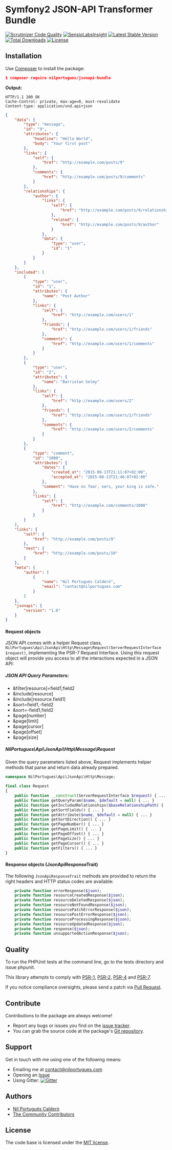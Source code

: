 Symfony2 JSON-API Transformer Bundle
=========================================

[![Scrutinizer Code Quality](https://scrutinizer-ci.com/g/nilportugues/jsonapi-bundle/badges/quality-score.png?b=master)](https://scrutinizer-ci.com/g/nilportugues/jsonapi-bundle/?branch=master)
[![SensioLabsInsight](https://insight.sensiolabs.com/projects/3269f12e-a707-462a-bef5-22e5ed522e8e/mini.png)](https://insight.sensiolabs.com/projects/3269f12e-a707-462a-bef5-22e5ed522e8e) 
[![Latest Stable Version](https://poser.pugx.org/nilportugues/jsonapi-bundle/v/stable)](https://packagist.org/packages/nilportugues/jsonapi-bundle)
[![Total Downloads](https://poser.pugx.org/nilportugues/jsonapi-bundle/downloads)](https://packagist.org/packages/nilportugues/jsonapi-bundle) 
[![License](https://poser.pugx.org/nilportugues/jsonapi-bundle/license)](https://packagist.org/packages/nilportugues/jsonapi-bundle) 


## Installation

Use [Composer](https://getcomposer.org) to install the package:

```json
$ composer require nilportugues/jsonapi-bundle
```


**Output:**

```
HTTP/1.1 200 OK
Cache-Control: private, max-age=0, must-revalidate
Content-type: application/vnd.api+json
```

```json
{
    "data": {
        "type": "message",
        "id": "9",
        "attributes": {
            "headline": "Hello World",
            "body": "Your first post"
        },
        "links": {
            "self": {
                "href": "http://example.com/posts/9"
            },
            "comments": {
                "href": "http://example.com/posts/9/comments"
            }
        },
        "relationships": {
            "author": {
                "links": {
                    "self": {
                        "href": "http://example.com/posts/9/relationships/author"
                    },
                    "related": {
                        "href": "http://example.com/posts/9/author"
                    }
                },
                "data": {
                    "type": "user",
                    "id": "1"
                }
            }
        }
    },
    "included": [
        {
            "type": "user",
            "id": "1",
            "attributes": {
                "name": "Post Author"
            },
            "links": {
                "self": {
                    "href": "http://example.com/users/1"
                },
                "friends": {
                    "href": "http://example.com/users/1/friends"
                },
                "comments": {
                    "href": "http://example.com/users/1/comments"
                }
            }
        },
        {
            "type": "user",
            "id": "2",
            "attributes": {
                "name": "Barristan Selmy"
            },
            "links": {
                "self": {
                    "href": "http://example.com/users/2"
                },
                "friends": {
                    "href": "http://example.com/users/2/friends"
                },
                "comments": {
                    "href": "http://example.com/users/2/comments"
                }
            }
        },
        {
            "type": "comment",
            "id": "1000",
            "attributes": {
                "dates": {
                    "created_at": "2015-08-13T21:11:07+02:00",
                    "accepted_at": "2015-08-13T21:46:07+02:00"
                },
                "comment": "Have no fear, sers, your king is safe."
            },
            "links": {
                "self": {
                    "href": "http://example.com/comments/1000"
                }
            }
        }
    ],
    "links": {
        "self": {
            "href": "http://example.com/posts/9"
        },
        "next": {
            "href": "http://example.com/posts/10"
        }
    },
    "meta": {
        "author": [
            {
                "name": "Nil Portugués Calderó",
                "email": "contact@nilportugues.com"
            }
        ]
    },
    "jsonapi": {
        "version": "1.0"
    }
}
```

#### Request objects

JSON API comes with a helper Request class, `NilPortugues\Api\JsonApi\Http\Message\Request(ServerRequestInterface $request)`, implementing the PSR-7 Request Interface. Using this request object will provide you access to all the interactions expected in a JSON API:

##### JSON API Query Parameters:

- &filter[resource]=field1,field2
- &include[resource]
- &include[resource.field1]
- &sort=field1,-field2
- &sort=-field1,field2
- &page[number]
- &page[limit]
- &page[cursor]
- &page[offset]
- &page[size]


##### NilPortugues\Api\JsonApi\Http\Message\Request

Given the query parameters listed above, Request implements helper methods that parse and return data already prepared.

```php
namespace NilPortugues\Api\JsonApi\Http\Message;

final class Request
{
    public function __construct(ServerRequestInterface $request) { ... }
    public function getQueryParam($name, $default = null) { ... }
    public function getIncludedRelationships($baseRelationshipPath) { ... }
    public function getSortFields() { ... }
    public function getAttribute($name, $default = null) { ... }
    public function getSortDirection() { ... }
    public function getPageNumber() { ... }
    public function getPageLimit() { ... }
    public function getPageOffset() { ... }
    public function getPageSize() { ... }
    public function getPageCursor() { ... }
    public function getFilters() { ... }
}
```

#### Response objects (JsonApiResponseTrait)

The following `JsonApiResponseTrait` methods are provided to return the right headers and HTTP status codes are available:

```php
    private function errorResponse($json);
    private function resourceCreatedResponse($json);
    private function resourceDeletedResponse($json);
    private function resourceNotFoundResponse($json);
    private function resourcePatchErrorResponse($json);
    private function resourcePostErrorResponse($json);
    private function resourceProcessingResponse($json);
    private function resourceUpdatedResponse($json);
    private function response($json);
    private function unsupportedActionResponse($json);
```    


## Quality

To run the PHPUnit tests at the command line, go to the tests directory and issue phpunit.

This library attempts to comply with [PSR-1](http://www.php-fig.org/psr/psr-1/), [PSR-2](http://www.php-fig.org/psr/psr-2/), [PSR-4](http://www.php-fig.org/psr/psr-4/) and [PSR-7](http://www.php-fig.org/psr/psr-7/).

If you notice compliance oversights, please send a patch via [Pull Request](https://github.com/nilportugues/symfony2-jsonapi-transformer/pulls).


## Contribute

Contributions to the package are always welcome!

* Report any bugs or issues you find on the [issue tracker](https://github.com/nilportugues/symfony2-jsonapi-transformer/issues/new).
* You can grab the source code at the package's [Git repository](https://github.com/nilportugues/symfony2-jsonapi-transformer).


## Support

Get in touch with me using one of the following means:

 - Emailing me at <contact@nilportugues.com>
 - Opening an [Issue](https://github.com/nilportugues/symfony2-jsonapi-transformer/issues/new)
 - Using Gitter: [![Gitter](https://badges.gitter.im/Join%20Chat.svg)](https://gitter.im/nilportugues/symfony2-jsonapi-transformer?utm_source=badge&utm_medium=badge&utm_campaign=pr-badge)


## Authors

* [Nil Portugués Calderó](http://nilportugues.com)
* [The Community Contributors](https://github.com/nilportugues/symfony2-jsonapi-transformer/graphs/contributors)


## License
The code base is licensed under the [MIT license](LICENSE).
